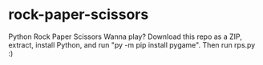# rock-paper-scissors
Python Rock Paper Scissors
Wanna play? Download this repo as a ZIP, extract, install Python, and run "py -m pip install pygame". Then run rps.py :)
